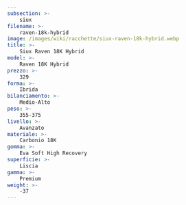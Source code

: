 ```yaml
---
subsection: >-
    siux
filename: >-
    raven-18k-hybrid
image: /images/wiki/racchette/siux-raven-18k-hybrid.webp
title: >-
    Siux Raven 18K Hybrid
model: >-
    Raven 18K Hybrid
prezzo: >-
    329
forma: >-
    Ibrida
bilanciamento: >-
    Medio-Alto
peso: >-
    355-375
livello: >-
    Avanzato
materiale: >-
    Carbonio 18K
gomma: >-
    Eva Soft High Recovery
superficie: >-
    Liscia
gamma: >-
    Premium
weight: >-
    -37
---
```

